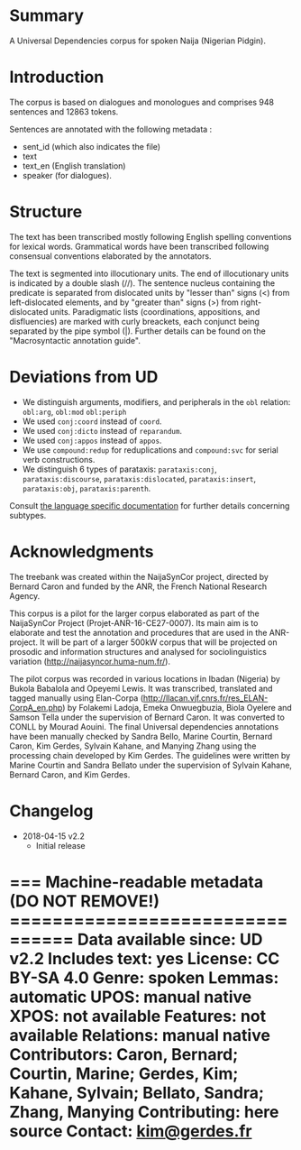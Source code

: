 # Summary

A Universal Dependencies corpus for spoken Naija (Nigerian Pidgin).

# Introduction

The corpus is based on dialogues and monologues and comprises 948 sentences and 12863 tokens.

Sentences are annotated with the following metadata :
+ sent_id (which also indicates the file)
+ text
+ text_en (English translation)
+ speaker (for dialogues).

# Structure

The text has been transcribed mostly following English spelling conventions for lexical words. Grammatical words have been transcribed following consensual conventions elaborated by the annotators.


The text is segmented into illocutionary units. The end of illocutionary units is indicated by a double slash (//). The sentence nucleus containing the predicate is separated from dislocated units by "lesser than" signs (<) from left-dislocated elements, and by "greater than" signs (>) from right-dislocated units. Paradigmatic lists (coordinations, appositions, and disfluencies) are marked with curly breackets, each conjunct being separated by the pipe symbol (|). Further details can be found on the "Macrosyntactic annotation guide".

# Deviations from UD

- We distinguish arguments, modifiers, and peripherals in the `obl` relation: `obl:arg`, `obl:mod` `obl:periph`
- We used `conj:coord` instead of `coord`.
- We used `conj:dicto` instead of `reparandum`.
- We used `conj:appos` instead of `appos`.
- We use `compound:redup` for reduplications and `compound:svc` for serial verb constructions.
- We distinguish 6 types of parataxis: `parataxis:conj`, `parataxis:discourse`, `parataxis:dislocated`, `parataxis:insert`, `parataxis:obj`, `parataxis:parenth`.

Consult [the language specific documentation](http://universaldependencies.org/pcm/dep/index.html) for further details concerning subtypes.


# Acknowledgments

The treebank was created within the NaijaSynCor project, directed by Bernard Caron and funded by the ANR, the French National Research Agency.

This corpus is a pilot for the larger corpus elaborated as part of the NaijaSynCor Project (Projet-ANR-16-CE27-0007). Its main aim is to elaborate and test the annotation and procedures that are used in the ANR-project. It will be part of a larger 500kW corpus that will be projected on prosodic and information structures and analysed for sociolinguistics variation (http://naijasyncor.huma-num.fr/).

The pilot corpus was recorded in various locations in Ibadan (Nigeria) by Bukola Babalola and Opeyemi Lewis. It was transcribed, translated and tagged manually using Elan-Corpa (http://llacan.vjf.cnrs.fr/res_ELAN-CorpA_en.php) by Folakemi Ladoja, Emeka Onwuegbuzia, Biola Oyelere and Samson Tella under the supervision of Bernard Caron. It was converted to CONLL by Mourad Aouini. The final Universal dependencies annotations have been manually checked by Sandra Bello, Marine Courtin, Bernard Caron, Kim Gerdes, Sylvain Kahane, and Manying Zhang using the processing chain developed by Kim Gerdes. The guidelines were written by Marine Courtin and Sandra Bellato under the supervision of Sylvain Kahane, Bernard Caron, and Kim Gerdes.

# Changelog

* 2018-04-15 v2.2
  * Initial release


=== Machine-readable metadata (DO NOT REMOVE!) ================================
Data available since: UD v2.2
Includes text: yes
License: CC BY-SA 4.0
Genre: spoken
Lemmas: automatic
UPOS: manual native
XPOS: not available
Features: not available
Relations: manual native
Contributors: Caron, Bernard; Courtin, Marine; Gerdes, Kim; Kahane, Sylvain; Bellato, Sandra; Zhang, Manying
Contributing: here source
Contact: kim@gerdes.fr
===============================================================================
